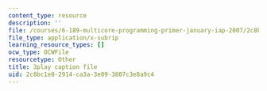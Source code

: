 ```yaml
---
content_type: resource
description: ''
file: /courses/6-189-multicore-programming-primer-january-iap-2007/2c8bc1e02914ca3a3e093807c3e8a9c4_5F3HVitoWHc.srt
file_type: application/x-subrip
learning_resource_types: []
ocw_type: OCWFile
resourcetype: Other
title: 3play caption file
uid: 2c8bc1e0-2914-ca3a-3e09-3807c3e8a9c4
---
```

